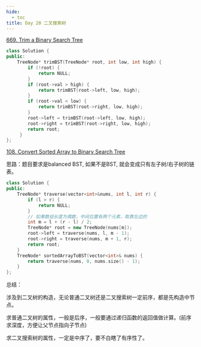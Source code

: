 ```yaml
---
hide:
  - toc
title: Day 20 二叉搜索树
---
```

[669. Trim a Binary Search Tree](https://leetcode.cn/problems/trim-a-binary-search-tree/)
```cpp
class Solution {
public:
    TreeNode* trimBST(TreeNode* root, int low, int high) {
        if (!root) {
            return NULL;
        }
        if (root->val > high) {
            return trimBST(root->left, low, high);
        } 
        if (root->val < low) {
            return trimBST(root->right, low, high);
        }
        root->left = trimBST(root->left, low, high);
        root->right = trimBST(root->right, low, high);
        return root;
     }
};
```

[108. Convert Sorted Array to Binary Search Tree](https://leetcode.cn/problems/convert-sorted-array-to-binary-search-tree/)

思路：题目要求是balanced BST, 如果不是BST, 就会变成只有左子树/右子树的链表。
```cpp
class Solution {
public:
    TreeNode* traverse(vector<int>&nums, int l, int r) {
        if (l > r) {
            return NULL;
        }
        // 如果数组长度为偶数，中间位置有两个元素，取靠左边的
        int m = l + (r - l) / 2;
        TreeNode* root = new TreeNode(nums[m]);
        root->left = traverse(nums, l, m - 1);
        root->right = traverse(nums, m + 1, r);
        return root;
    }
    TreeNode* sortedArrayToBST(vector<int>& nums) {
        return traverse(nums, 0, nums.size() - 1);
    }
};
```

总结：

涉及到二叉树的构造，无论普通二叉树还是二叉搜索树一定前序，都是先构造中节点。

求普通二叉树的属性，一般是后序，一般要通过递归函数的返回值做计算。(前序求深度，方便让父节点指向子节点)

求二叉搜索树的属性，一定是中序了，要不白瞎了有序性了。